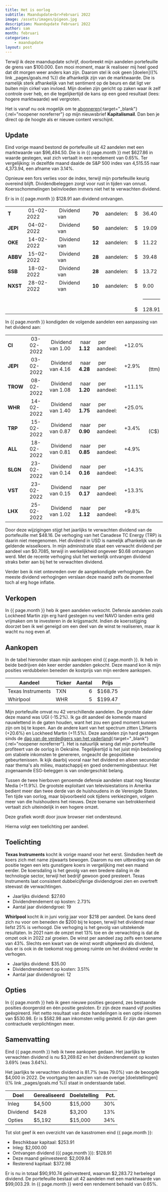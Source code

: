 ```yaml
---
title: Het is oorlog
subtitle: Maandupdate<br>Februari 2022
image: /assets/images/pigeon.jpg
description: Maandupdate Februari 2022
author: sam
month: februari
categories:
    - maandupdate
layout: post
---
```


Terwijl ik deze maandupdate schrijf, doorbreekt mijn aandelen portefeuille de grens van $100.000. Een mooi moment, maar ik realiseer mij heel goed dat dit morgen weer anders kan zijn. Daarom stel ik ook geen [doelen]({% link _pages/goals.md %}) die afhankelijk zijn van de marktwaarde. Die is namelijk sterk afhankelijk van het sentiment op de beurs en dat ligt ver buiten mijn cirkel van invloed. Mijn doelen zijn gericht op zaken waar ik zelf controle over heb, en die tegelijkertijd de kans op een goed resultaat (lees: hogere marktwaarde) wel vergroten.

Het is vanaf nu ook mogelijk om te [abonneren](https://mail.kapitalisman.nl/){:target="_blank"}{:rel="noopener noreferrer"} op mijn nieuwsbrief **Kapitalismail**. Dan ben je direct op de hoogte als er nieuwe content verschijnt.

## Update

Eind vorige maand bestond de portefeuille uit 42 aandelen met een marktwaarde van $96,494.50. Die is in {{ page.month }} met $627.86 in waarde gestegen, wat zich vertaalt in een rendement van 0.65%. Ter vergelijking: in dezelfde maand daalde de S&P 500 index van 4,515.55 naar 4,373.94, een afname van 3.14%.

Opnieuw een fors verlies voor de index, terwijl mijn portefeuille keurig overeind blijft. Dividendbeleggen zorgt voor rust in tijden van onrust. Koersschommelingen beïnvloeden immers niet het te verwachten dividend.

Er is in {{ page.month }} $128.91 aan dividend ontvangen.

<div class="blog-list">
  <table>
    <tbody>
      <tr><td><b>T</b></td><td>&nbsp;01-02-2022</td><td>&nbsp;Dividend van</td><td>&nbsp;<b>70</b></td><td>&nbsp;aandelen:</td><td>&nbsp;$</td><td>36.40</td></tr>
      <tr><td><b>JEPI</b></td><td>&nbsp;04-02-2022</td><td>&nbsp;Dividend van</td><td>&nbsp;<b>50</b></td><td>&nbsp;aandelen:</td><td>&nbsp;$</td><td>19.09</td></tr>
      <tr><td><b>OKE</b></td><td>&nbsp;14-02-2022</td><td>&nbsp;Dividend van</td><td>&nbsp;<b>12</b></td><td>&nbsp;aandelen:</td><td>&nbsp;$</td><td>11.22</td></tr>
      <tr><td><b>ABBV</b></td><td>&nbsp;15-02-2022</td><td>&nbsp;Dividend van</td><td>&nbsp;<b>28</b></td><td>&nbsp;aandelen:</td><td>&nbsp;$</td><td>39.48</td></tr>
      <tr><td><b>SSB</b></td><td>&nbsp;18-02-2022</td><td>&nbsp;Dividend van</td><td>&nbsp;<b>28</b></td><td>&nbsp;aandelen:</td><td>&nbsp;$</td><td>13.72</td></tr>
      <tr><td><b>NXST</b></td><td>&nbsp;28-02-2022</td><td>&nbsp;Dividend van</td><td>&nbsp;<b>10</b></td><td>&nbsp;aandelen:</td><td>&nbsp;$</td><td>9.00</td></tr>
	  <tr><td></td><td></td><td></td><td></td><td></td><td></td><td><hr style="background-color:black"></td></tr>
	  <tr><td></td><td></td><td></td><td></td><td></td><td>&nbsp;$</td><td>128.91</td></tr>
    </tbody>
  </table>
</div>

In {{ page.month }} kondigden de volgende aandelen een aanpassing van het dividend aan:

<div class="blog-list">
  <table>
    <tbody>
      <tr><td><b>CI&nbsp;</b></td><td>&nbsp;03-02-2022</td><td>&nbsp;Dividend van 1.00</td><td>&nbsp;naar <b>1.12</b></td><td>&nbsp;per aandeel:</td><td>&nbsp;+12.0%</td><td></td></tr>
	  <tr><td><b>JEPI&nbsp;</b></td><td>&nbsp;03-02-2022</td><td>&nbsp;Dividend van 4.16</td><td>&nbsp;naar <b>4.28</b></td><td>&nbsp;per aandeel:</td><td>&nbsp;+2.9%</td><td>&nbsp; (ttm)</td></tr>
      <tr><td><b>TROW&nbsp;</b></td><td>&nbsp;08-02-2022</td><td>&nbsp;Dividend van 1.08</td><td>&nbsp;naar <b>1.20</b></td><td>&nbsp;per aandeel:</td><td>&nbsp;+11.1%</td><td></td></tr>
      <tr><td><b>WHR&nbsp;</b></td><td>&nbsp;14-02-2022</td><td>&nbsp;Dividend van 1.40</td><td>&nbsp;naar <b>1.75</b></td><td>&nbsp;per aandeel:</td><td>&nbsp;+25.0%</td><td></td></tr>
      <tr><td><b>TRP&nbsp;</b></td><td>&nbsp;15-02-2022</td><td>&nbsp;Dividend van 0.87</td><td>&nbsp;naar <b>0.90</b></td><td>&nbsp;per aandeel:</td><td>&nbsp;+3.4%</td><td>&nbsp; (C$)</td></tr>
      <tr><td><b>ALL&nbsp;</b></td><td>&nbsp;18-02-2022</td><td>&nbsp;Dividend van 0.81</td><td>&nbsp;naar <b>0.85</b></td><td>&nbsp;per aandeel:</td><td>&nbsp;+4.9%</td><td></td></tr>
      <tr><td><b>SLGN&nbsp;</b></td><td>&nbsp;23-02-2022</td><td>&nbsp;Dividend van 0.14</td><td>&nbsp;naar <b>0.16</b></td><td>&nbsp;per aandeel:</td><td>&nbsp;+14.3%</td><td></td></tr>
      <tr><td><b>VST&nbsp;</b></td><td>&nbsp;23-02-2022</td><td>&nbsp;Dividend van 0.15</td><td>&nbsp;naar <b>0.17</b></td><td>&nbsp;per aandeel:</td><td>&nbsp;+13.3%</td><td></td></tr>
      <tr><td><b>LHX&nbsp;</b></td><td>&nbsp;25-02-2022</td><td>&nbsp;Dividend van 1.02</td><td>&nbsp;naar <b>1.12</b></td><td>&nbsp;per aandeel:</td><td>&nbsp;+9.8%</td><td></td></tr>
    </tbody>
  </table>
</div>

Door deze wijzigingen stijgt het jaarlijks te verwachten dividend van de portefeuille met $48.16. De verhoging van het Canadese TC Energy (TRP) is daarin niet meegenomen. Het dividend in USD is namelijk afhankelijk van de geldende wisselkoers. In mijn administratie staat een verwacht dividend per aandeel van $0.7085, terwijl in werkelijkheid ongeveer $0.68 ontvangen werd. Met de recente verhoging sluit het werkelijk ontvangen dividend straks beter aan bij het te verwachten dividend.

Verder ben ik niet ontevreden over de aangekondigde verhogingen. De meeste dividend verhogingen verslaan deze maand zelfs de momenteel toch al erg hoge inflatie.

## Verkopen

In {{ page.month }} heb ik geen aandelen verkocht. Defensie aandelen zoals Lockheed Martin zijn erg hard gestegen nu veel NAVO landen extra geld vrijmaken om te investeren in de krijgsmacht. Indien de koersstijging doorzet ben ik wel geneigd om een deel van de winst te realiseren, maar ik wacht nu nog even af.

## Aankopen

In de tabel hieronder staan mijn aankopen eind {{ page.month }}. Ik heb in beide bedrijven één keer eerder aandelen gekocht. Deze maand kon ik mijn posities verdubbelen beneden de kostprijs van mijn eerdere aankopen.

| Aandeel            | Ticker | Aantal | Prijs   |
|--------------------| -------| ------:| --------|
| Texas Instruments  | TXN    | 6      | $168.75 |
| Whirlpool          | WHR    | 5      | $199.47 |

Mijn portefeuille omvat nu 42 verschillende aandelen. De grootste daler deze maand was UGI (-15.2%). Ik ga dit aandeel de komende maand nauwlettend in de gaten houden, want het zou een goed moment kunnen zijn om bij te kopen. Aan de andere kant van het spectrum zitten L3Harris (+20.6%) en Lockheed Martin (+11.5%). Deze aandelen zijn hard gestegen sinds de [dag van de verdedigers van het vaderland](https://nl.wikipedia.org/wiki/Dag_van_de_verdedigers_van_het_vaderland){:target="_blank"}{:rel="noopener noreferrer"}. Het is natuurlijk wrang dat mijn portefeuille profiteert van de oorlog in Oekraïne. Tegelijkertijd is het juist mijn bedoeling om stabiele inkomsten te genereren, ongeacht de geopolitieke gebeurtenissen. Ik kijk daarbij vooral naar het dividend en alleen secundair naar thema's als milieu, maatschappij en goed ondernemingsbestuur. Het zogenaamde ESG-beleggen is van ondergeschikt belang.

Tussen de twee hierboven genoemde defensie aandelen staat nog Nexstar Media (+11.9%). De grootste exploitant van televisiestations in Amerika bedient meer dan twee derde van de huishoudens in de Verenigde Staten. Ten tijde van oorlog, maar bijvoorbeeld ook tijdens verkiezingen, volgen meer van die huishoudens het nieuws. Deze toename van betrokkenheid vertaalt zich uiteindelijk in een hogere omzet.

<div class="chart-wrapper">
    <canvas id="weights" width="400" height="200" align="left">Deze grafiek wordt door jouw browser niet ondersteund.</canvas>
</div>
<script src="{{site.baseurl}}/assets/js/helper/common.js"></script>
<script src="{{site.baseurl}}/assets/js/charts/2022-03-04-script.js"></script>
<script src="{{site.baseurl}}/assets/js/helper/maandupdate.js"></script>

Hierna volgt een toelichting per aandeel.

## Toelichting

**Texas Instruments** kocht ik vorige maand voor het eerst. Sindsdien heeft de koers zich met name zijwaarts bewogen. Daarom nu een uitbreiding van de positie tegen een iets gunstigere koers in vergelijking met een maand eerder. De koersdaling is het gevolg van een bredere daling in de technologie sector, terwijl het bedrijf gewoon goed presteert. Texas Instruments laat consistent dubbelcijferige dividendgroei zien en overtreft steevast de verwachtingen.

<ul class="blog-list">
  <li>Jaarlijks dividend: $27.60</li>
  <li>Dividendrendement op kosten: 2.73%</li>
  <li>Aantal jaar dividendgroei: 19</li>
</ul>

**Whirlpool** kocht ik in juni vorig jaar voor $218 per aandeel. De kans deed zich nu voor om beneden de $200 bij te kopen, terwijl het dividend maar liefst 25% is verhoogd. Die verhoging is het gevolg van uitstekende resultaten. In 2021 nam de omzet met 13% toe en de verwachting is dat de omzet ook in 2022 zal groeien. De winst per aandeel zag zelfs een toename van 43%. Slechts een kwart van de winst wordt uitgekeerd als dividend, dus er is ook in de toekomst nog genoeg ruimte om het dividend verder te verhogen.

<ul class="blog-list">
  <li>Jaarlijks dividend: $35.00</li>
  <li>Dividendrendement op kosten: 3.51%</li>
  <li>Aantal jaar dividendgroei: 12</li>
</ul>

## Opties

In {{ page.month }} heb ik geen nieuwe posities geopend, zes bestaande posities doorgerold en één positie gesloten. Er zijn deze maand vijf posities geëxpireerd. Het netto resultaat van deze handelingen is een optie inkomen van $530.98. Er is $582.98 aan inkomsten veilig gesteld. Er zijn dan geen contractuele verplichtingen meer.

## Samenvatting

Eind {{ page.month }} heb ik twee aankopen gedaan. Het jaarlijks te verwachten dividend is nu $3,269.62 en het dividendrendement op kosten 3.69% (was 3.64%).

Het jaarlijks te verwachten dividend is 81.7% (was 79.0%) van de beoogde $4,000 in 2022. De voortgang ten aanzien van de overige [doelstellingen]({% link _pages/goals.md %}) staat in onderstaande tabel.

| Doel     | Gerealiseerd | Doelstelling | Pct. |
|----------| -------------| -------------| ----:|
| Inleg    | $4,500       | $15,000      | 30%  |
| Dividend | $428         | $3,200       | 13%  |
| Opties   | $5,192       | $15,000      | 34%  |

Tot slot geef ik een overzicht van de kasstromen eind {{ page.month }}:

<ul class="blog-list">
  <li>Beschikbaar kapitaal: $253.91</li>
  <li>Inleg: $2,000.00</li>
  <li>Ontvangen dividend ({{ page.month }}): $128.91</li>
  <li>Deze maand geïnvesteerd: $2,009.84</li>
  <li>Resterend kapitaal: $372.98</li>
</ul>

Er is nu in totaal $90,910.74 geïnvesteerd, waarvan $2,283.72 herbelegd dividend. De portefeuille bestaat uit 42 aandelen met een marktwaarde van $99,003.29. In {{ page.month }} werd een rendement behaald van 0.65%.